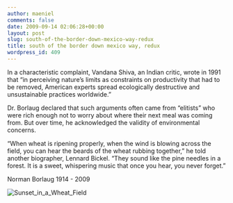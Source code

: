```yaml
---
author: maeniel
comments: false
date: 2009-09-14 02:06:28+00:00
layout: post
slug: south-of-the-border-down-mexico-way-redux
title: south of the border down mexico way, redux
wordpress_id: 409
---
```


In a characteristic complaint, Vandana Shiva, an Indian critic, wrote in 1991 that “in perceiving nature’s limits as constraints on productivity that had to be removed, American experts spread ecologically destructive and unsustainable practices worldwide.”

Dr. Borlaug declared that such arguments often came from “elitists” who were rich enough not to worry about where their next meal was coming from. But over time, he acknowledged the validity of environmental concerns.

“When wheat is ripening properly, when the wind is blowing across the field, you can hear the beards of the wheat rubbing together,” he told another biographer, Lennard Bickel. “They sound like the pine needles in a forest. It is a sweet, whispering music that once you hear, you never forget.”

Norman Borlaug 1914 - 2009

![Sunset_in_a_Wheat_Field](http://maeniel.files.wordpress.com/2009/09/sunset_in_a_wheat_field.jpg)
